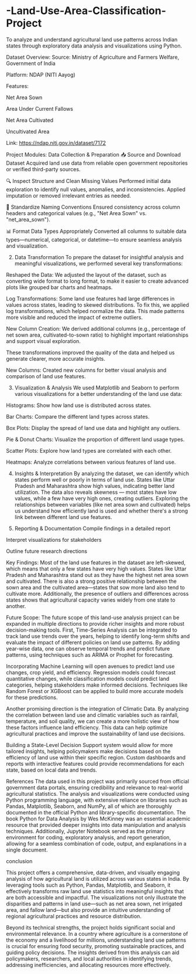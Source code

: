 # -Land-Use-Area-Classification-Project
To analyze and understand agricultural land use patterns across Indian states through exploratory data analysis and visualizations using Python.

 Dataset Overview:
Source: Ministry of Agriculture and Farmers Welfare, Government of India

Platform: NDAP (NITI Aayog)

Features:

Net Area Sown

Area Under Current Fallows

Net Area Cultivated

Uncultivated Area

Link: https://ndap.niti.gov.in/dataset/7172

 Project Modules:
  Data Collection & Preparation
📥 Source and Download Dataset
Acquired land use data from reliable open government repositories or verified third-party sources.

🔍 Inspect Structure and Clean Missing Values
Performed initial data exploration to identify null values, anomalies, and inconsistencies. Applied imputation or removed irrelevant entries as needed.

📝 Standardize Naming Conventions
Ensured consistency across column headers and categorical values (e.g., "Net Area Sown" vs. "net_area_sown").

📊 Format Data Types Appropriately
Converted all columns to suitable data types—numerical, categorical, or datetime—to ensure seamless analysis and visualization.


 2. Data Transformation
To prepare the dataset for insightful analysis and meaningful visualizations, we performed several key transformations:

Reshaped the Data:
We adjusted the layout of the dataset, such as converting wide format to long format, to make it easier to create advanced plots like grouped bar charts and heatmaps.

Log Transformations:
Some land use features had large differences in values across states, leading to skewed distributions. To fix this, we applied log transformations, which helped normalize the data. This made patterns more visible and reduced the impact of extreme outliers.

New Column Creation:
We derived additional columns (e.g., percentage of net sown area, cultivated-to-sown ratio) to highlight important relationships and support visual exploration.

These transformations improved the quality of the data and helped us generate clearer, more accurate insights.



New Columns: Created new columns for better visual analysis and comparison of land use features.

 3. Visualization & Analysis
We used Matplotlib and Seaborn to perform various visualizations for a better understanding of the land use data:

Histograms: Show how land use is distributed across states.

Bar Charts: Compare the different land types across states.

Box Plots: Display the spread of land use data and highlight any outliers.

Pie & Donut Charts: Visualize the proportion of different land usage types.

Scatter Plots: Explore how land types are correlated with each other.

Heatmaps: Analyze correlations between various features of land use.

 4. Insights & Interpretation
By analyzing the dataset, we can identify which states perform well or poorly in terms of land use. States like Uttar Pradesh and Maharashtra show high values, indicating better land utilization. The data also reveals skewness — most states have low values, while a few have very high ones, creating outliers. Exploring the relationships between variables (like net area sown and cultivated) helps us understand how efficiently land is used and whether there's a strong link between different land use features.











 5. Reporting & Documentation
Compile findings in a detailed report

Interpret visualizations for stakeholders

Outline future research directions

 Key Findings:
Most of the land use features in the dataset are left-skewed, which means that only a few states have very high values. States like Uttar Pradesh and Maharashtra stand out as they have the highest net area sown and cultivated. There is also a strong positive relationship between the sown area and the cultivated area—states that sow more land also tend to cultivate more. Additionally, the presence of outliers and differences across states shows that agricultural capacity varies widely from one state to another.



 Future Scope:
The future scope of this land-use analysis project can be expanded in multiple directions to provide richer insights and more robust decision-making tools. First, Time-Series Analysis can be integrated to track land use trends over the years, helping to identify long-term shifts and evaluate the impact of different policies on land use patterns. By adding year-wise data, one can observe temporal trends and predict future patterns, using techniques such as ARIMA or Prophet for forecasting.

Incorporating Machine Learning will open avenues to predict land use changes, crop yield, and efficiency. Regression models could forecast quantitative changes, while classification models could predict land categories, helping stakeholders make informed decisions. Techniques like Random Forest or XGBoost can be applied to build more accurate models for these predictions.

Another promising direction is the integration of Climatic Data. By analyzing the correlation between land use and climatic variables such as rainfall, temperature, and soil quality, we can create a more holistic view of how these factors influence land efficiency. This data can help optimize agricultural practices and improve the sustainability of land use decisions.

Building a State-Level Decision Support system would allow for more tailored insights, helping policymakers make decisions based on the efficiency of land use within their specific region. Custom dashboards and reports with interactive features could provide recommendations for each state, based on local data and trends.


References
The data used in this project was primarily sourced from official government data portals, ensuring credibility and relevance to real-world agricultural statistics. The analysis and visualizations were conducted using Python programming language, with extensive reliance on libraries such as Pandas, Matplotlib, Seaborn, and NumPy, all of which are thoroughly documented in the official Python and library-specific documentation. The book Python for Data Analysis by Wes McKinney was an essential academic resource that provided deeper insights into data manipulation and analysis techniques. Additionally, Jupyter Notebook served as the primary environment for coding, exploratory analysis, and report generation, allowing for a seamless combination of code, output, and explanations in a single document.


conclusion

 This project offers a comprehensive, data-driven, and visually engaging analysis of how agricultural land is utilized across various states in India. By leveraging tools such as Python, Pandas, Matplotlib, and Seaborn, it effectively transforms raw land use statistics into meaningful insights that are both accessible and impactful. The visualizations not only illustrate the disparities and patterns in land use—such as net area sown, net irrigated area, and fallow land—but also provide an intuitive understanding of regional agricultural practices and resource distribution.

Beyond its technical strengths, the project holds significant social and environmental relevance. In a country where agriculture is a cornerstone of the economy and a livelihood for millions, understanding land use patterns is crucial for ensuring food security, promoting sustainable practices, and guiding policy decisions. The insights derived from this analysis can aid policymakers, researchers, and local authorities in identifying trends, addressing inefficiencies, and allocating resources more effectively.

